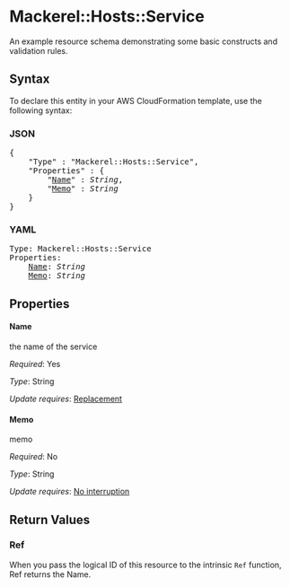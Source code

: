 # Mackerel::Hosts::Service

An example resource schema demonstrating some basic constructs and validation rules.

## Syntax

To declare this entity in your AWS CloudFormation template, use the following syntax:

### JSON

<pre>
{
    "Type" : "Mackerel::Hosts::Service",
    "Properties" : {
        "<a href="#name" title="Name">Name</a>" : <i>String</i>,
        "<a href="#memo" title="Memo">Memo</a>" : <i>String</i>
    }
}
</pre>

### YAML

<pre>
Type: Mackerel::Hosts::Service
Properties:
    <a href="#name" title="Name">Name</a>: <i>String</i>
    <a href="#memo" title="Memo">Memo</a>: <i>String</i>
</pre>

## Properties

#### Name

the name of the service

_Required_: Yes

_Type_: String

_Update requires_: [Replacement](https://docs.aws.amazon.com/AWSCloudFormation/latest/UserGuide/using-cfn-updating-stacks-update-behaviors.html#update-replacement)

#### Memo

memo

_Required_: No

_Type_: String

_Update requires_: [No interruption](https://docs.aws.amazon.com/AWSCloudFormation/latest/UserGuide/using-cfn-updating-stacks-update-behaviors.html#update-no-interrupt)

## Return Values

### Ref

When you pass the logical ID of this resource to the intrinsic `Ref` function, Ref returns the Name.
